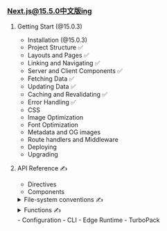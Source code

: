 ### [Next.js@15.5.0中文版ing](https://candicecaiyu.github.io/nextjs-docs/start)

1. Getting Start (@15.0.3)

    - Installation (@15.0.3)
    - Project Structure ✅
    - Layouts and Pages ✅
    - Linking and Navigating ✅
    - Server and Client Components ✅
    - Fetching Data ✅
    - Updating Data ✅
    - Caching and Revalidating ✅
    - Error Handling ✅
    - CSS
    - Image Optimization
    - Font Optimization
    - Metadata and OG images
    - Route handlers and Middleware
    - Deploying
    - Upgrading


2. API Reference ✍️

    - Directives
    - Components
   <details>
      <summary>File-system conventions ✍️</summary>

        - default.js ✅
        - error.js ✅
        - instrumentation.js
        - layout.js
        - loading.js
        - mdx-components.js
        - middleware.js
        - not-found.js ✅
        - page.js
        - route.js
        - Route Segment Config
        - template.js
        - Metadata Files
            - favicon, icon, and apple-icon
            - manifest.json
            - opengraph-image and twitter-image
            - robots.txt
            - sitemap.xml
        - Dynamic Segments ✅
        - forbidden.js
        - instrumentation-client.js
        - intercepting routes
        - parallel routes ✅
        - public
        - src
        - unauthorized.js

   </details>

   <details>
       <summary>Functions ✍️</summary>

         - connection
         - cookies
         - draftMode
         - fetch
         - generateImageMetadata
         - generateMetadata
         - generateSitemaps
         - generateStaticParams ✅
         - generateViewport
         - headers
         - ImageResponse
         - NextRequest
         - NextResponse
         - notFound
         - permanentRedirect
         - redirect
         - revalidatePath
         - unstable_after
         - unstable_cache
         - unstable_notStore
         - unstable_rethrow
         - unstable_redirect
         - useParams
         - usePathname
         - useReportWebVitals
         - useRouter
         - useSearchParams
         - useSelectedLayoutSegment
         - useSelectedLayoutSegments
         - userAgent
      </details>
       - Configuration
       - CLI
       - Edge Runtime
       - TurboPack
     
